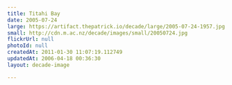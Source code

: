 ```yaml
---
title: Titahi Bay
date: 2005-07-24
large: https://artifact.thepatrick.io/decade/large/2005-07-24-1957.jpg
small: http://cdn.m.ac.nz/decade/images/small/20050724.jpg
flickrUrl: null
photoId: null
createdAt: 2011-01-30 11:07:19.112749
updatedAt: 2006-04-18 00:36:30
layout: decade-image

---
```


